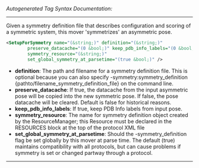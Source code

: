 <!-- THIS IS AN AUTOGENERATED FILE: Don't edit it directly, instead change the schema definition in the code itself. -->

_Autogenerated Tag Syntax Documentation:_

---
Given a symmetry definition file that describes configuration and scoring of a symmetric system, this mover 'symmetrizes' an asymmetric pose.

```xml
<SetupForSymmetry name="(&string;)" definition="(&string;)"
        preserve_datacache="(0 &bool;)" keep_pdb_info_labels="(0 &bool;)"
        symmetry_resource="(&string;)"
        set_global_symmetry_at_parsetime="(true &bool;)" />
```

-   **definition**: The path and filename for a symmetry definition file. This is optional because you can also specify -symmetry:symmetry_definition {pathto/filename_symmetry_definition_file} on the command line.
-   **preserve_datacache**: If true, the datacache from the input asymmetric pose will be copied into the new symmetric pose. If false, the pose datacache will be cleared. Default is false for historical reasons.
-   **keep_pdb_info_labels**: If true, keep PDB Info labels from input pose.
-   **symmetry_resource**: The name for symmetry definition object created by the ResourceManager; this Resource must be declared in the RESOURCES block at the top of the protocol XML file
-   **set_global_symmetry_at_parsetime**: Should the -symmetry_definition flag be set globally by this mover at parse time.  The default (true) maintains compatibility with all protocols, but can cause problems if symmetry is set or changed partway through a protocol.

---
